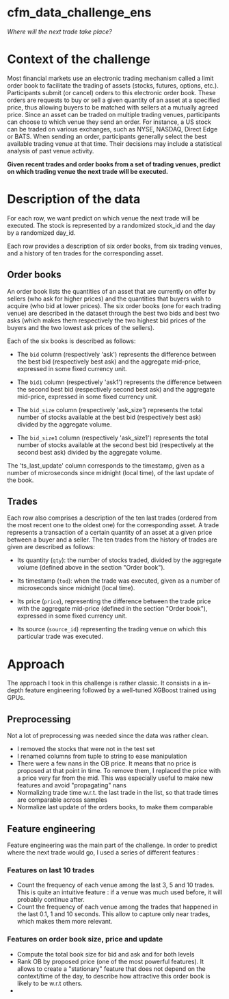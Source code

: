 # cfm_data_challenge_ens
*Where will the next trade take place?*

# Context of the challenge
Most financial markets use an electronic trading mechanism called a limit order book to facilitate the trading of assets (stocks, futures, options, etc.). Participants submit (or cancel) orders to this electronic order book. These orders are requests to buy or sell a given quantity of an asset at a specified price, thus allowing buyers to be matched with sellers at a mutually agreed price. Since an asset can be traded on multiple trading venues, participants can choose to which venue they send an order. For instance, a US stock can be traded on various exchanges, such as NYSE, NASDAQ, Direct Edge or BATS. When sending an order, participants generally select the best available trading venue at that time. Their decisions may include a statistical analysis of past venue activity.

**Given recent trades and order books from a set of trading venues, predict on which trading venue the next trade will be executed.**

# Description of the data
For each row, we want predict on which venue the next trade will be executed. The stock is represented by a randomized stock_id and the day by a randomized day_id.

Each row provides a description of six order books, from six trading venues, and a history of ten trades for the corresponding asset.

## Order books
An order book lists the quantities of an asset that are currently on offer by sellers (who ask for higher prices) and the quantities that buyers wish to acquire (who bid at lower prices). The six order books (one for each trading venue) are described in the dataset through the best two bids and best two asks (which makes them respectively the two highest bid prices of the buyers and the two lowest ask prices of the sellers).

Each of the six books is described as follows:

* The `bid` column (respectively 'ask') represents the difference between the best bid (respectively best ask) and the aggregate mid-price, expressed in some fixed currency unit.

* The `bid1` column (respectively 'ask1') represents the difference between the second best bid (respectively second best ask) and the aggregate mid-price, expressed in some fixed currency unit.

* The `bid_size` column (respectively 'ask_size') represents the total number of stocks available at the best bid (respectively best ask) divided by the aggregate volume.

* The `bid_size1` column (respectively 'ask_size1') represents the total number of stocks available at the second best bid (respectively at the second best ask) divided by the aggregate volume.

The 'ts_last_update' column corresponds to the timestamp, given as a number of microseconds since midnight (local time), of the last update of the book.

## Trades
Each row also comprises a description of the ten last trades (ordered from the most recent one to the oldest one) for the corresponding asset. A trade represents a transaction of a certain quantity of an asset at a given price between a buyer and a seller. The ten trades from the history of trades are given are described as follows:

* Its quantity (`qty`): the number of stocks traded, divided by the aggregate volume (defined above in the section "Order book").

* Its timestamp (`tod`): when the trade was executed, given as a number of microseconds since midnight (local time).

* Its price (`price`), representing the difference between the trade price with the aggregate mid-price (defined in the section "Order book"), expressed in some fixed currency unit.

* Its source (`source_id`) representing the trading venue on which this particular trade was executed.

# Approach 
The approach I took in this challenge is rather classic. It consists in a in-depth feature engineering followed by a well-tuned XGBoost trained using GPUs.

## Preprocessing
Not a lot of preprocessing was needed since the data was rather clean. 
* I removed the stocks that were not in the test set
* I renamed columns from tuple to string to ease manipulation
* There were a few nans in the OB price. It means that no price is proposed at that point in time. To remove them, I replaced the price with a price very far from the mid. This was especially useful to make new features and avoid "propagating" nans
* Normalizing trade time w.r.t. the last trade in the list, so that trade times are comparable across samples
* Normalize last update of the orders books, to make them comparable

## Feature engineering
Feature engineering was the main part of the challenge. In order to predict where the next trade would go, I used a series of different features : 
### Features on last 10 trades
* Count the frequency of each venue among the last 3, 5 and 10 trades. This is quite an intuitive feature : if a venue was much used before, it will probably continue after. 
* Count the frequency of each venue among the trades that happened in the last 0.1, 1 and 10 seconds. This allow to capture only near trades, which makes them more relevant. 
### Features on order book size, price and update
* Compute the total book size for bid and ask and for both levels
* Rank OB by proposed price (one of the most powerful features). It allows to create a "stationary" feature that does not depend on the context/time of the day, to describe how attractive this order book is likely to be w.r.t others.
* 


